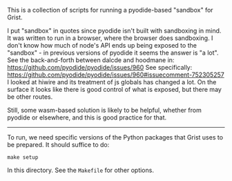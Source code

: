 This is a collection of scripts for running a pyodide-based "sandbox" for
Grist.

I put "sandbox" in quotes since pyodide isn't built with sandboxing
in mind. It was written to run in a browser, where the browser does
sandboxing. I don't know how much of node's API ends up being exposed
to the "sandbox" - in previous versions of pyodide it seems the answer is
"a lot". See the back-and-forth between dalcde and hoodmane in:
  https://github.com/pyodide/pyodide/issues/960
See specifically:
  https://github.com/pyodide/pyodide/issues/960#issuecomment-752305257
I looked at hiwire and its treatment of js globals has changed a
lot. On the surface it looks like there is good control of what is
exposed, but there may be other routes.

Still, some wasm-based solution is likely to be helpful, whether from
pyodide or elsewhere, and this is good practice for that.

***

To run, we need specific versions of the Python packages that Grist uses
to be prepared. It should suffice to do:

```
make setup
```

In this directory. See the `Makefile` for other options.

